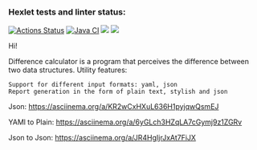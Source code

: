 ### Hexlet tests and linter status:
[![Actions Status](https://github.com/IlnazKamalov/java-project-71/workflows/hexlet-check/badge.svg)](https://github.com/IlnazKamalov/java-project-71/actions)
[![Java CI](https://github.com/IlnazKamalov/project-2/actions/workflows/github-actions.yml/badge.svg)](https://github.com/IlnazKamalov/project-2/actions/workflows/github-actions.yml)
<a href="https://codeclimate.com/github/IlnazKamalov/project-2/maintainability"><img src="https://api.codeclimate.com/v1/badges/68e6ad602aa1c36d31fa/maintainability" /></a>
<a href="https://codeclimate.com/github/IlnazKamalov/project-2/test_coverage"><img src="https://api.codeclimate.com/v1/badges/68e6ad602aa1c36d31fa/test_coverage" /></a>

Hi!

Difference calculator is a program that perceives the difference between two data structures.
Utility features:

    Support for different input formats: yaml, json
    Report generation in the form of plain text, stylish and json
Json:
https://asciinema.org/a/KR2wCxHXuL636H1pyjqwQsmEJ

YAMl to Plain:
https://asciinema.org/a/6yGLch3HZqLA7cGymj9z1ZGRv

Json to Json:
https://asciinema.org/a/JR4HgIjrJxAt7FiJX